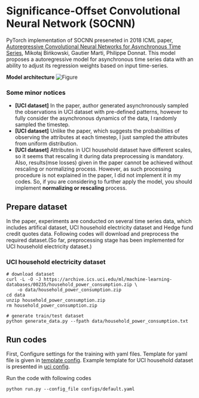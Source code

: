 # Significance-Offset Convolutional Neural Network (SOCNN)
PyTorch implementation of SOCNN preseneted in 2018 ICML paper, [Autoregressive Convolutional Neural Networks for Asynchronous Time Series](http://proceedings.mlr.press/v80/binkowski18a/binkowski18a.pdf), Mikołaj Bińkowski, Gautier Marti, Philippe Donnat. This model proposes a autoregressive model for asynchronous time series data with an ability to adjust its regression weights based on input time-series. 

**Model architecture**
![Figure](https://www.researchgate.net/profile/Gautier_Marti/publication/314943008/figure/fig3/AS:669710655959046@1536682871421/A-scheme-of-proposed-SOCNN-architecture-The-network-preserves-the-time-dimension-up-to.ppm)

### Some minor notices
- **[UCI dataset]** In the paper, author generated asynchronously sampled the observations in UCI dataset with pre-defined patterns, however to fully consider the asynchronous dynamics of the data, I randomly sampled the timestep.
- **[UCI dataset]** Unlike the paper, which suggests the probabilities of observing the attributes at each timestep, I just sampled the attributes from uniform distribution.
- **[UCI dataset]** Attributes in UCI household dataset have different scales, so it seems that rescaling it during data preprocessing is mandatory. Also, results(mse losses) given in the paper cannot be achieved without rescaling or normalizing process. However, as such processing procedure is not explained in the paper, I did not implement it in my codes. So, if you are considering to further apply the model, you should implement **normalizing or rescaling** process.

## Prepare dataset
In the paper, experiments are conducted on several time series data, which includes artifical dataset, UCI household electricity dataset and Hedge fund credit quotes data. Following codes will download and preprocess the required dataset.(So far, preprocessing stage has been implemented for UCI household electricity dataset.)

### UCI household electricity dataset
```
# download dataset
curl -L -O -J https://archive.ics.uci.edu/ml/machine-learning-databases/00235/household_power_consumption.zip \
    -o data/household_power_consumption.zip
cd data
unzip household_power_consumption.zip
rm household_power_consumption.zip

# generate train/test dataset
python generate_data.py --fpath data/household_power_consumption.txt
```

## Run codes
First, Configure settings for the training with yaml files. Template for yaml file is given in [template config](configs/default.yaml). Example template for UCI household dataset is presented in [uci config](configs/elec_config_template.yaml). 

Run the code with following codes
```
python run.py --config_file configs/default.yaml 
```

